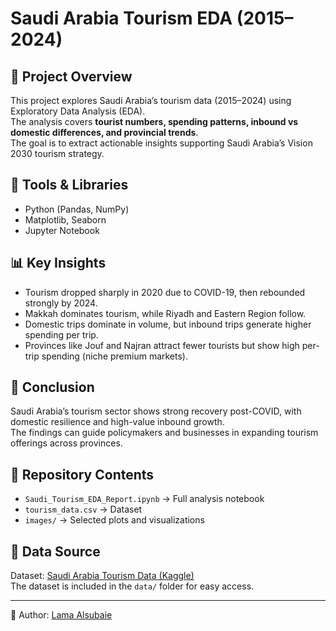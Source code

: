 # Saudi Arabia Tourism EDA (2015–2024)

## 📌 Project Overview
This project explores Saudi Arabia’s tourism data (2015–2024) using Exploratory Data Analysis (EDA).  
The analysis covers **tourist numbers, spending patterns, inbound vs domestic differences, and provincial trends**.  
The goal is to extract actionable insights supporting Saudi Arabia’s Vision 2030 tourism strategy.  

## 🔧 Tools & Libraries
- Python (Pandas, NumPy)
- Matplotlib, Seaborn
- Jupyter Notebook

## 📊 Key Insights
- Tourism dropped sharply in 2020 due to COVID-19, then rebounded strongly by 2024.
- Makkah dominates tourism, while Riyadh and Eastern Region follow.
- Domestic trips dominate in volume, but inbound trips generate higher spending per trip.
- Provinces like Jouf and Najran attract fewer tourists but show high per-trip spending (niche premium markets).

## 🚀 Conclusion
Saudi Arabia’s tourism sector shows strong recovery post-COVID, with domestic resilience and high-value inbound growth.  
The findings can guide policymakers and businesses in expanding tourism offerings across provinces.  

## 📂 Repository Contents
- `Saudi_Tourism_EDA_Report.ipynb` → Full analysis notebook
- `tourism_data.csv` → Dataset 
- `images/` → Selected plots and visualizations

## 📎 Data Source
Dataset: [Saudi Arabia Tourism Data (Kaggle)]((https://www.kaggle.com/datasets/toobaik/saudi-arabia-tourism-dataset-20152024))  
The dataset is included in the `data/` folder for easy access.

---
👤 Author: [Lama Alsubaie](https://github.com/LamaAls04)
